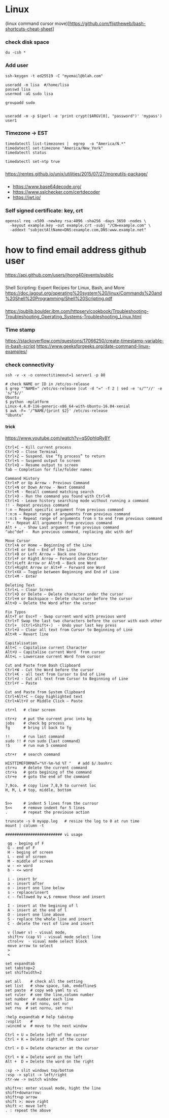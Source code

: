 # Linux
(linux command cursor move)[https://github.com/fliptheweb/bash-shortcuts-cheat-sheet]

### check disk space
```
du -csh *
```

### Add user
```
ssh-keygen -t ed25519 -C "myemail@blah.com"

useradd -m lisa  #/home/lisa
passwd lisa
usermod -aG sudo lisa

groupadd sudo


useradd -m -p $(perl -e 'print crypt($ARGV[0], "password")' 'mypass') user1

```
### Timezone -> EST
```
timedatectl list-timezones |  egrep  -o "America/N.*"
timedatectl set-timezone "America/New_York"
timedatectl status

timedatectl set-ntp true
```
###
https://rentes.github.io/unix/utilities/2015/07/27/moreutils-package/

###
- https://www.base64decode.org/
- https://www.sslchecker.com/certdecoder
- https://jwt.io/


### Self signed certificate: key, crt

```
openssl req -x509 -newkey rsa:4096 -sha256 -days 3650 -nodes \
  -keyout example.key -out example.crt -subj "/CN=example.com" \
  -addext "subjectAltName=DNS:example.com,DNS:www.example.net"
```

# how to find email address github user
https://api.github.com/users/jhong40/events/public

###
Shell Scripting: Expert Recipes for Linux, Bash, and More
https://doc.lagout.org/operating%20system%20/linux/Commands%20and%20Shell%20Programming/Shell%20Scripting.pdf
###
https://publib.boulder.ibm.com/httpserv/cookbook/Troubleshooting-Troubleshooting_Operating_Systems-Troubleshooting_Linux.html

### Time stamp
https://stackoverflow.com/questions/17066250/create-timestamp-variable-in-bash-script
https://www.geeksforgeeks.org/date-command-linux-examples/

### check connectivity
```
ssh -v -x -o connectitimeout=1 server1 -p 80

# check NAME or ID in /etc/os-release
$ grep "^NAME=" /etc/os-release |cut -d "=" -f 2 | sed -e 's/^"//' -e 's/"$//'   
Ubuntu
$ python -mplatform 
Linux-4.4.0-116-generic-x86_64-with-Ubuntu-16.04-xenial  
$ awk -F= '/^NAME/{print $2}' /etc/os-release
"Ubuntu"

```

#### trick
https://www.youtube.com/watch?v=qS0phIqRy8Y
```
Ctrl+C – Kill current process
Ctrl+D – Close Terminal
Ctrl+Z – Suspend. Use “fg process” to return
Ctrl+S – Suspend output to screen
Ctrl+Q – Resume output to screen
Tab – Completion for file/folder names

Command History
Ctrl+P or Up Arrow - Previous Command
Ctrl+N or Down Arrow - Next Command
Ctrl+R - Recall command matching search
Ctrl+O - Run the command you found with Ctrl+R
Ctrl+G - Leave history searching mode without running a command
!! - Repeat previous command
!:n – Repeat specific argument from previous command
!:n:m – Repeat range of arguments from previous command
!:n:$ - Repeat range of arguments from n to end from previous command
!* - Repeat All arguments from previous command
Alt + . - Show Last argument from previous command
^abc­^­def -  Run previous command, replacing abc with def

Move Cursor
Ctrl+A or Home – Beginning of the Line
Ctrl+E or End – End of the Line
Ctrl+B or Left Arrow – Back one Character
Ctrl+F or Right Arrow – Forward one Character
Ctrl+Left Arrow or Alt+B – Back one Word
Ctrl+Right Arrow or Alt+F – Forward one Word
Ctrl+XX – Toggle between Beginning and End of Line
Ctrl+M - Enter

Deleting Text
Ctrl+L – Clear Screen
Ctrl+D or Delete – Delete character under the cursor
Ctrl+H or Backspace – Delete character before the cursor
Alt+D – Delete the Word after the cursor

Fix Typos
Alt+T or Esc+T - Swap current word with previous word
Ctrl+T Swap the last two characters before the cursor with each other
Ctrl+_ (Ctrl+Shift+-)  - Undo your last key press
Ctrl+U – Clear all text from Cursor to Beginning of Line
Alt+R – Revert line

Capitalisation
Alt+C – Capitalise current Character
Alt+U – Capitalise current Word  from cursor
Alt+L – Lowercase current Word from cursor

Cut and Paste from Bash Clipboard
Ctrl+W - Cut the Word before the cursor
Ctrl+K - all text from Cursor to End of Line
Ctrl+U - Cut all text from Cursor to Beginning of Line
Ctrl+Y – Paste

Cut and Paste from System Clipboard
Ctrl+Alt+C – Copy highlighted text
Ctrl+Alt+V or Middle Click – Paste
```
```
ctr+l   # clear screen

ctr+z   # put the current proc into bg
jobs    # check bg process
fg      # bring it back to fg

!!      # run last command
sudo !! # run sudo {last command}
!5      # run num 5 command

ctr+r   # search command

HISTTIMEFORMAT="%Y-%m-%d %T "   # add $/.bashrc
ctr+u   # delete the current command
ctr+a   # goto begining of the command
ctr+e   # goto the end of the command

7,9co.  # copy line 7,8,9 to current loc
H, M, L # top, middle, bottom


5>>     # indent 5 lines from the currosr
5<<     # remove indent for 5 lines
.       # repeat the previouse action

truncate -s 0 myapp.log   # resize the log to 0 at run time
mount | column -t
```

```
######################### vi usage
            
 gg - beging of F
 G - end of F
 H - beging of screen
 L - end of screen
 M - middle of screen
 w - => word
 b - <= word
 
 i - insert br
 a - insert after
 o - insert one line below
 s - replace/insert           
 c - followed by w,$ remove those and insert         
 
 I - insert at the begining of l
 A - insert at the end of l
 O - insert one line above
 S - replace the whole line and insert
 C - delete the rest of line and insert
           
 v (lower v) - visual mode, 
 shift+v (cap V) - visual mode select line
 ctrol+v  - visual mode select block
 move arrow to select
 > 
 <
 
set expandtab
set tabstop=2
set shiftwidth=2
      
set all    # check all the setting       
set list   # show space, tab, endofline$
set paste  # copy web yaml to vi
set ruler  # see the line,column number
set number  # number each line
set nu   # set nonu, set nu!
set rnu  # set nornu, set rnu!

:help expandtab # help tabstop   
:vsplit    # 
:wincmd w  # move to the next window
 ```
``` 
Ctrl + U = Delete left of the cursor
Ctrl + K = Delete right of the cursor

Ctrl + D = Delete character at the cursor 

Ctrl + W = Delete word on the left
Alt +  D = Delete the word on the right

:sp -> slit windows top/bottom
:vsp -> split -> left/right
ctr-ww -> switch window

shift+v: enter visual mode, hight the line
shift+downarrow: 
shift+up arrow
shift >: move right
shift <: move left
. : repeat the above


```
